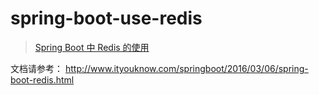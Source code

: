 # spring-boot-use-redis

>  [Spring Boot 中 Redis 的使用](http://www.ityouknow.com/springboot/2016/03/06/spring-boot-redis.html) 

文档请参考： http://www.ityouknow.com/springboot/2016/03/06/spring-boot-redis.html